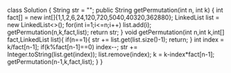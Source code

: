 class Solution {
String str = "";
public String getPermutation(int n, int k) {
int fact[] = new int[]{1,1,2,6,24,120,720,5040,40320,362880};
LinkedList list = new LinkedList<>();
for(int i=1;i<=n;i++)
list.add(i);
getPermutation(n,k,fact,list);
return str;
}
void getPermutation(int n,int k,int[] fact,LinkedList<Integer> list){
if(n==1){
str += list.get(list.size()-1);
return;
}
int index = k/fact[n-1];
if(k%fact[n-1]==0)
index--;
str += Integer.toString(list.get(index));
list.remove(index);
k = k-index*fact[n-1];
getPermutation(n-1,k,fact,list);
}
}